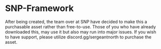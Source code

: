 # SNP-Framework
After being created, the team over at SNP have decided to make this a purchasable asset rather than free-to-use. Those of you who have already downloaded this, may use it but also may run into major issues. If you wish to have support, please utilize discord.gg/sergeantnorth to purchase the asset.
